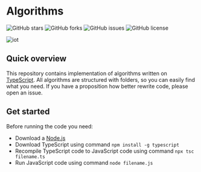 # Algorithms

![GitHub stars](https://img.shields.io/github/stars/igorv404/algorithms)
![GitHub forks](https://img.shields.io/github/forks/igorv404/algorithms)
![GitHub issues](https://img.shields.io/github/issues/igorv404/algorithms)
![GitHub license](https://img.shields.io/github/license/igorv404/algorithms)

![iot](https://user-images.githubusercontent.com/71030441/221376831-47b6d465-06ba-47c2-994b-7ee0954dee80.png)

## Quick overview

This repository contains implementation of algorithms written on [TypeScript](https://www.typescriptlang.org/). All 
algorithms are structured with folders, so you can easily find what you need. If you have a proposition how better rewrite
code, please open an issue.

## Get started

Before running the code you need:

- Download a [Node.js](https://nodejs.org)
- Download TypeScript using command `npm install -g typescript`
- Recompile TypeScript code to JavaScript code using command `npx tsc filename.ts`
- Run JavaScript code using command `node filename.js`
